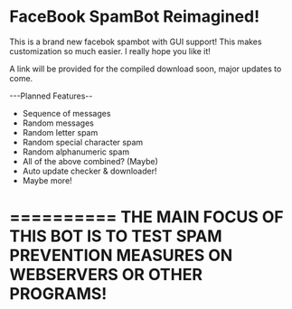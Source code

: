 FaceBook SpamBot Reimagined!
=============================

This is a brand new facebok spambot with GUI support! This makes customization so much easier. I really hope you like it!

A link will be provided for the compiled download soon, major updates to come.

---Planned Features--

- Sequence of messages
- Random messages
- Random letter spam
- Random special character spam
- Random alphanumeric spam
- All of the above combined? (Maybe)
- Auto update checker & downloader!
- Maybe more!

==========
THE MAIN FOCUS OF THIS BOT IS TO TEST SPAM PREVENTION MEASURES ON WEBSERVERS OR OTHER PROGRAMS!
==========
